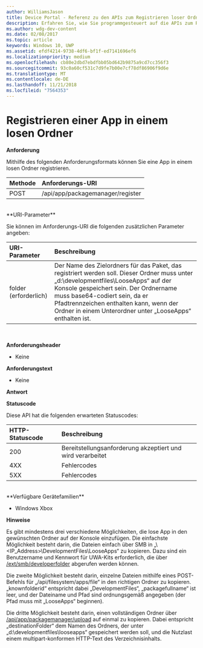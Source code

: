 ```yaml
---
author: WilliamsJason
title: Device Portal - Referenz zu den APIs zum Registrieren loser Ordner
description: Erfahren Sie, wie Sie programmgesteuert auf die APIs zum Registrieren loser Ordner zugreifen.
ms.author: wdg-dev-content
ms.date: 02/08/2017
ms.topic: article
keywords: Windows 10, UWP
ms.assetid: efdf4214-9738-4df6-bf1f-ed7141696ef6
ms.localizationpriority: medium
ms.openlocfilehash: cb80e2dbd7ebdfbb05bd642b9875a9cd7cc356f3
ms.sourcegitcommit: 93c0a60cf531c7d9fe7b00e7cf78df86906f9d6e
ms.translationtype: MT
ms.contentlocale: de-DE
ms.lasthandoff: 11/21/2018
ms.locfileid: "7564353"
---
```

# <a name="register-an-app-in-a-loose-folder"></a>Registrieren einer App in einem losen Ordner  

**Anforderung**

Mithilfe des folgenden Anforderungsformats können Sie eine App in einem losen Ordner registrieren.

Methode      | Anforderungs-URI
:------     | :------
POST | /api/app/packagemanager/register
<br />
**URI-Parameter**

Sie können im Anforderungs-URI die folgenden zusätzlichen Parameter angeben:

URI-Parameter      | Beschreibung
:------     | :-----
folder (erforderlich) | Der Name des Zielordners für das Paket, das registriert werden soll. Dieser Ordner muss unter „d:\developmentfiles\LooseApps“ auf der Konsole gespeichert sein. Der Ordnername muss base64-codiert sein, da er Pfadtrennzeichen enthalten kann, wenn der Ordner in einem Unterordner unter „LooseApps“ enthalten ist.
<br />

**Anforderungsheader**

- Keine

**Anforderungstext**

- Keine

**Antwort**

**Statuscode**

Diese API hat die folgenden erwarteten Statuscodes:

HTTP-Statuscode      | Beschreibung
:------     | :-----
200 | Bereitstellungsanforderung akzeptiert und wird verarbeitet
4XX | Fehlercodes
5XX | Fehlercodes
<br />
**Verfügbare Gerätefamilien**

* Windows Xbox

**Hinweise**

Es gibt mindestens drei verschiedene Möglichkeiten, die lose App in den gewünschten Ordner auf der Konsole einzufügen. Die einfachste Möglichkeit besteht darin, die Dateien einfach über SMB in „\\<IP_Address>\DevelopmentFiles\LooseApps“ zu kopieren. Dazu sind ein Benutzername und Kennwort für UWA-Kits erforderlich, die über [/ext/smb/developerfolder](wdp-smb-api.md) abgerufen werden können. 

Die zweite Möglichkeit besteht darin, einzelne Dateien mithilfe eines POST-Befehls für „/api/filesystem/apps/file“ in den richtigen Ordner zu kopieren. „knownfolderid“ entspricht dabei „DevelopmentFiles“, „packagefullname“ ist leer, und der Dateiname und Pfad sind ordnungsgemäß angegeben (der Pfad muss mit „LooseApps“ beginnen).

Die dritte Möglichkeit besteht darin, einen vollständigen Ordner über [/api/app/packagemanager/upload](wdp-folder-upload.md) auf einmal zu kopieren. Dabei entspricht „destinationFolder“ dem Namen des Ordners, der unter „d:\developmentfiles\looseapps“ gespeichert werden soll, und die Nutzlast einem multipart-konformen HTTP-Text des Verzeichnisinhalts.

